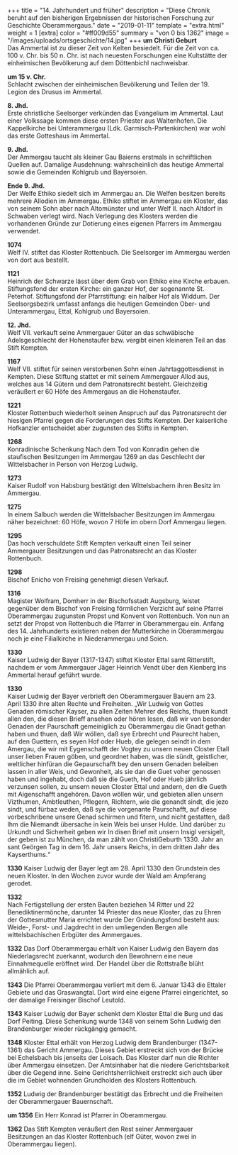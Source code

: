 +++
title = "14. Jahrhundert und früher"
description = "Diese Chronik beruht auf den bisherigen Ergebnissen der historischen Forschung zur Geschichte Oberammergaus."
date = "2019-01-11"
template = "extra.html"
weight = 1
[extra]
color = "#ff009d55"
summary = "von 0 bis 1362"
image = "/images/uploads/ortsgeschichte/14.jpg"
+++
**um Christi Geburt**  
Das Ammertal ist zu dieser Zeit von Kelten besiedelt. Für die Zeit von ca. 100 v. Chr. bis 50 n. Chr. ist nach neuesten Forschungen eine Kultstätte der einheimischen Bevölkerung auf dem Döttenbichl nachweisbar.  

**um 15 v. Chr.**  
Schlacht zwischen der einheimischen Bevölkerung und Teilen der 19. Legion des Drusus im Ammertal.  

**8. Jhd.**  
Erste christliche Seelsorger verkünden das Evangelium im Ammertal. Laut einer Volkssage kommen diese ersten Priester aus Waltenhofen. Die Kappelkirche bei Unterammergau (Ldk. Garmisch-Partenkirchen) war wohl das erste Gotteshaus im Ammertal.  

**9. Jhd.**  
Der Ammergau taucht als kleiner Gau Baierns erstmals in schriftlichen Quellen auf. Damalige Ausdehnung: wahrscheinlich das heutige Ammertal sowie die Gemeinden Kohlgrub und Bayersoien. 

**Ende 9. Jhd.**  
Der Welfe Ethiko siedelt sich im Ammergau an. Die Welfen besitzen bereits mehrere Allodien im Ammergau. Ethiko stiftet im Ammergau ein Kloster, das von seinem Sohn aber nach Altomünster und unter Welf II. nach Altdorf in Schwaben verlegt wird. Nach Verlegung des Klosters werden die vorhandenen Gründe zur Dotierung eines eigenen Pfarrers im Ammergau verwendet.  

**1074**  
Welf IV. stiftet das Kloster Rottenbuch. Die Seelsorger im Ammergau werden von dort aus bestellt.  

**1121**  
Heinrich der Schwarze lässt über dem Grab von Ethiko eine Kirche erbauen. Stiftungsfond der ersten Kirche: ein ganzer Hof, der sogenannte St. Peterhof. Stiftungsfond der Pfarrstiftung: ein halber Hof als Widdum. Der Seelsorgsbezirk umfasst anfangs die heutigen Gemeinden Ober- und Unterammergau, Ettal, Kohlgrub und Bayersoien.  

**12. Jhd.**  
Welf VII. verkauft seine Ammergauer Güter an das schwäbische Adelsgeschlecht der Hohenstaufer bzw. vergibt einen kleineren Teil an das Stift Kempten.  

**1167**  
Welf VII. stiftet für seinen verstorbenen Sohn einen Jahrtaggottesdienst in Kempten. Diese Stiftung stattet er mit seinem Ammergauer Allod aus, welches aus 14 Gütern und dem Patronatsrecht besteht. Gleichzeitig veräußert er 60 Höfe des Ammergaus an die Hohenstaufer.  

**1221**  
Kloster Rottenbuch wiederholt seinen Anspruch auf das Patronatsrecht der hiesigen Pfarrei gegen die Forderungen des Stifts Kempten. Der kaiserliche Hofkanzler entscheidet aber zugunsten des Stifts in Kempten.  

**1268**  
Konradinische Schenkung Nach dem Tod von Konradin gehen die staufischen Besitzungen im Ammergau 1269 an das Geschlecht der Wittelsbacher in Person von Herzog Ludwig.  

**1273**  
Kaiser Rudolf von Habsburg bestätigt den Wittelsbachern ihren Besitz im Ammergau. 

**1275**  
In einem Salbuch werden die Wittelsbacher Besitzungen im Ammergau näher bezeichnet: 60 Höfe, wovon 7 Höfe im obern Dorf Ammergau liegen.  

**1295**  
Das hoch verschuldete Stift Kempten verkauft einen Teil seiner Ammergauer Besitzungen und das Patronatsrecht an das Kloster Rottenbuch.  

**1298**  
Bischof Enicho von Freising genehmigt diesen Verkauf.  

**1316**  
Magister Wolfram, Domherr in der Bischofsstadt Augsburg, leistet gegenüber dem Bischof von Freising förmlichen Verzicht auf seine Pfarrei Oberammergau zugunsten Propst und Konvent von Rottenbuch. Von nun an setzt der Propst von Rottenbuch die Pfarrer in Oberammergau ein. Anfang des 14. Jahrhunderts existieren neben der Mutterkirche in Oberammergau noch je eine Filialkirche in Niederammergau und Soien.  

**1330**  
Kaiser Ludwig der Bayer (1317-1347) stiftet Kloster Ettal samt Ritterstift, nachdem er vom Ammergauer Jäger Heinrich Vendt über den Kienberg ins Ammertal herauf geführt wurde.  

**1330**  
Kaiser Ludwig der Bayer verbrieft den Oberammergauer Bauern am 23. April 1330 ihre alten Rechte und Freiheiten.
„Wir Ludwig von Gottes Genaden römischer Kayser, zu allen Zeiten Mehrer des Reichs, thuen kundt allen den, die diesen Brieff ansehen oder hören lesen, daß wir von besonder Genaden der Paurschaft gemeiniglich zu Oberammergau die Gnadt gethan haben und thuen, daß Wir wöllen, daß sye Erbrecht und Paurecht haben, auf den Guettern, es seyen Hof oder Hueb, die gelegen seindt in dem Amergau, die wir mit Eygenschafft der Vogtey zu unsern neuen Closter Etall unser lieben Frauen göben, und geordnet haben, was die sündt, geistlicher, weltlicher hinfüran die Gepaurschafft bey den unsern Genaden beleiben lassen in aller Weis, und Gewonheit, als sie dan die Guet voher genossen haben und ingehabt, doch daß sie die Gueth, Hof oder Hueb jährlich verzunsen sollen, zu unsern neuen Closter Ettal und andern, den die Gueth mit Aigenschafft angehören. Davon wöllen wür, und gebieten allen unsern Vizthumen, Ambtleuthen, Pflegern, Richtern, wie die genandt sindt, die jezo sindt, und fürbaz weden, daß sye die vorgenante Paurschafft, auf diese vorbeschribene unsere Genad schirmen und fitern, und nicht gestatten, daß Ihm die Niemandt übersache in kein Weis bei unser Hulde. Und darüber zu Urkundt und Sicherheit geben wir In disen Brief mit unsern Insigl versigelt, der geben ist zu München, da man zählt von ChristiGeburth 1330. Jahr an sant Geörgen Tag in dem 16. Jahr unsers Reichs, in dem dritten Jahr des Kayserthums.“

**1330**
Kaiser Ludwig der Bayer legt am 28. April 1330 den Grundstein des neuen Kloster. In den Wochen zuvor wurde der Wald am Ampferang gerodet.

**1332**  
Nach Fertigstellung der ersten Bauten beziehen 14 Ritter und 22 Benediktinermönche, darunter 14 Priester das neue Kloster, das zu Ehren der Gottesmutter Maria errichtet wurde
Der Gründungsfond besteht aus:
Weide-, Forst- und Jagdrecht in den umliegenden Bergen alle wittelsbachischen Erbgüter des Ammergaues.

**1332**
Das Dorf Oberammergau erhält von Kaiser Ludwig den Bayern das Niederlagsrecht zuerkannt, wodurch den Bewohnern eine neue Einnahmequelle eröffnet wird. Der Handel über die Rottstraße blüht allmählich auf.

 

**1343**
Die Pfarrei Oberammergau verliert  mit dem 6. Januar 1343 die Ettaler Gebiete und das Graswangtal. Dort wird eine eigene Pfarrei eingerichtet, so der damalige Freisinger Bischof Leutold.  

**1343**
Kaiser Ludwig der Bayer schenkt dem Kloster Ettal die Burg und das Dorf Peiting.
Diese Schenkung wurde 1348 von seinem Sohn Ludwig den Brandenburger wieder rückgängig gemacht.

**1348**
Kloster Ettal erhält von Herzog Ludwig dem Brandenburger (1347-1361) das Gericht Ammergau. Dieses Gebiet erstreckt sich von der Brücke bei Echelsbach bis jenseits der Loisach.
Das Kloster darf nun die Richter über Ammergau einsetzen. Der Amtsinhaber hat die niedere Gerichtsbarkeit über die Gegend inne. Seine Gerichtsherrlichkeit erstreckt sich auch über die im Gebiet wohnenden Grundholden des Klosters Rottenbuch.

**1352**
Ludwig der Brandenburger bestätigt das Erbrecht und die Freiheiten der Oberammergauer Bauernschaft.


**um 1356**
Ein Herr Konrad ist Pfarrer in Oberammergau.

**1362**
Das Stift Kempten veräußert den Rest seiner Ammergauer Besitzungen an das Kloster Rottenbuch (elf Güter, wovon zwei in Oberammergau liegen).